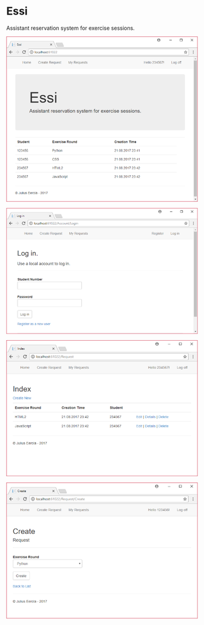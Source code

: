 # Essi
Assistant reservation system for exercise sessions.

![Essi](Pictures/index.png?raw=true "Essi")

![Login](Pictures/login.png?raw=true "Login")

![Requests](Pictures/request_index.png?raw=true "Requests")

![New Request](Pictures/create_request.png?raw=true "New Request")

